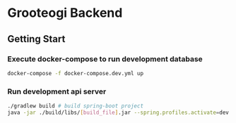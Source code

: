 Grooteogi Backend
===

Getting Start
---

### Execute docker-compose to run development database

```bash
docker-compose -f docker-compose.dev.yml up
```

### Run development api server

```bash
./gradlew build # build spring-boot project
java -jar ./build/libs/[build_file].jar --spring.profiles.activate=dev
```
